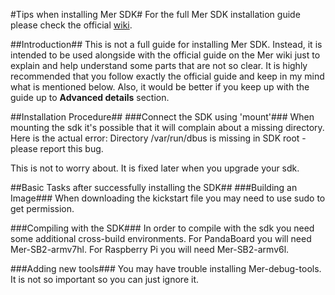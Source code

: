 #Tips when installing Mer SDK#
For the full Mer SDK installation guide please check the official [wiki](https://wiki.merproject.org/wiki/Platform_SDK).

##Introduction##
This is not a full guide for installing Mer SDK. Instead, it is intended to be used alongside with the official guide on the Mer wiki just to explain and help understand some parts that are not so clear. It is highly recommended that you follow exactly the official guide and keep in my mind what is mentioned below. Also, it would be better if you keep up with the guide up to **Advanced details** section.

##Installation Procedure##
###Connect the SDK using 'mount'###
When mounting the sdk it's possible that it will complain about a missing directory.
Here is the actual error: 
	Directory /var/run/dbus is missing in SDK root - please report this bug.

This is not to worry about. It is fixed later when you upgrade your sdk.

##Basic Tasks after successfully installing the SDK##
###Building an Image###
When downloading the kickstart file you may need to use sudo to get permission.

###Compiling with the SDK###
In order to compile with the sdk you need some additional cross-build environments.
For PandaBoard you will need Mer-SB2-armv7hl.
For Raspberry Pi you will need Mer-SB2-armv6l.

###Adding new tools###
You may have trouble installing Mer-debug-tools. It is not so important so you can just ignore it.
